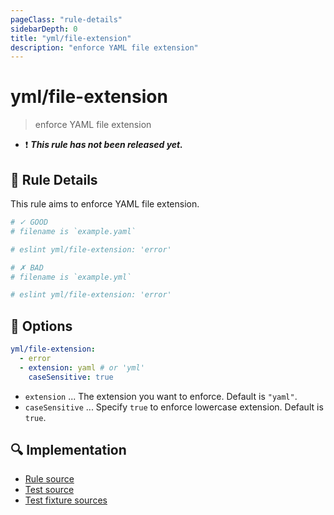 ```yaml
---
pageClass: "rule-details"
sidebarDepth: 0
title: "yml/file-extension"
description: "enforce YAML file extension"
---
```


# yml/file-extension

> enforce YAML file extension

- :exclamation: <badge text="This rule has not been released yet." vertical="middle" type="error"> **_This rule has not been released yet._** </badge>

## :book: Rule Details

This rule aims to enforce YAML file extension.

<eslint-code-block file-name="example.yaml">

<!-- eslint-skip -->

```yaml
# ✓ GOOD
# filename is `example.yaml`

# eslint yml/file-extension: 'error'
```

</eslint-code-block>

<eslint-code-block file-name="example.yaml">

<!-- eslint-skip -->

```yaml
# ✗ BAD
# filename is `example.yml`

# eslint yml/file-extension: 'error'
```

</eslint-code-block>

## :wrench: Options

```yaml
yml/file-extension:
  - error
  - extension: yaml # or 'yml'
    caseSensitive: true
```

- `extension` ... The extension you want to enforce. Default is `"yaml"`.
- `caseSensitive` ... Specify `true` to enforce lowercase extension. Default is `true`.

## :mag: Implementation

- [Rule source](https://github.com/ota-meshi/eslint-plugin-yml/blob/master/src/rules/file-extension.ts)
- [Test source](https://github.com/ota-meshi/eslint-plugin-yml/blob/master/tests/src/rules/file-extension.ts)
- [Test fixture sources](https://github.com/ota-meshi/eslint-plugin-yml/tree/master/tests/fixtures/rules/file-extension)
